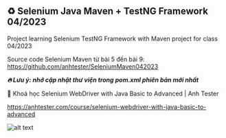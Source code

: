 ## ♻️ Selenium Java Maven + TestNG Framework 04/2023

Project learning Selenium TestNG Framework with Maven project for class 04/2023

Source code Selenium Maven từ bài 5 đến bài 9: https://github.com/anhtester/SeleniumMaven042023

***🔥 Lưu ý: nhớ cập nhật thư viện trong pom.xml phiên bản mới nhất***

🔅 Khoá học Selenium WebDriver with Java Basic to Advanced | Anh Tester

https://anhtester.com/course/selenium-webdriver-with-java-basic-to-advanced

![alt text](https://anhtester.com/uploads/logo/logo_anh_tester_github_v3.jpg)
